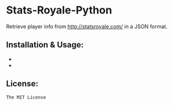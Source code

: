 # Stats-Royale-Python

Retrieve player info from http://statsroyale.com/ in a JSON format.

## Installation & Usage:

-

-

## License:

`The MIT License`
